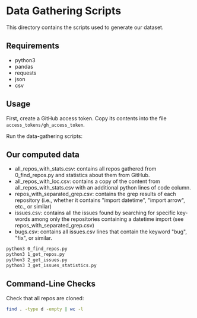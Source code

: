 # Data Gathering Scripts

This directory contains the scripts used to generate our dataset.

## Requirements

- python3
- pandas
- requests
- json
- csv

## Usage

First, create a GitHub access token. Copy its contents into the file `access_tokens/gh_access_token`.

Run the data-gathering scripts:

## Our computed data

 - all\_repos\_with\_stats.csv: contains all repos gathered from 0\_find\_repos.py and statistics about them from GitHub.
 - all\_repos\_with\_loc.csv: contains a copy of the content from all\_repos\_with\_stats.csv with an additional python lines of code column.
 - repos\_with\_separated\_grep.csv: contains the grep results of each repository (i.e., whether it contains "import datetime", "import arrow", etc., or similar)
 - issues.csv: contains all the issues found by searching for specific key-words among only the repositories containing a datetime import (see repos\_with\_separated\_grep.csv)
 - bugs.csv: contains all issues.csv lines that contain the keyword "bug", "fix", or similar.

```sh
python3 0_find_repos.py
python3 1_get_repos.py
python3 2_get_issues.py
python3 3_get_issues_statistics.py
```

## Command-Line Checks

Check that all repos are cloned:

```sh
find . -type d -empty | wc -l
```
